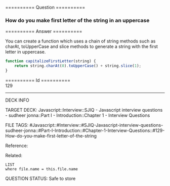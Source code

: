 ========== Question ==========  

### How do you make first letter of the string in an uppercase  

========== Answer ==========  

You can create a function which uses a chain of string methods such as charAt, toUpperCase and slice methods to generate a string with the first letter in uppercase.

```javascript
function capitalizeFirstLetter(string) {
    return string.charAt(0).toUpperCase() + string.slice(1);
}
```

========== Id ==========  
129

---

DECK INFO

TARGET DECK: Javascript::Interview::SJIQ - Javascript interview questions - sudheer jonna::Part I - Introduction::Chapter 1 - Interview Questions

FILE TAGS: #Javascript::#Interview::#SJIQ-Javascript-interview-questions-sudheer-jonna::#Part-I-Introduction::#Chapter-1-Interview-Questions::#129-How-do-you-make-first-letter-of-the-string

Reference:

Related:

```dataview
LIST
where file.name = this.file.name
```

QUESTION STATUS: Safe to store
